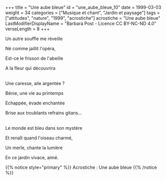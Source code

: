 +++
title = "Une aube bleue"
id = "une_aube_bleue_10"
date = 1999-03-03
weight = 34
categories = ["Musique et chant", "Jardin et paysage"]
tags = ["attitudes", "nature", "1999", "acrostiche"]
acrostiche = "Une aube bleue"
LastModifierDisplayName = "Barbara Post - Licence CC BY-NC-ND 4.0"
verseLength = 8
+++

Un autre souffle me réveille

Né comme jaillit l'opéra,

Est-ce le frisson de l'abeille

A la fleur qui découvrira

 \
Une caresse, aile argentée ?

Bénie, une vie au printemps

Echappée, évade enchantée

Brise aux troublants refrains gitans...

 \
Le monde est bleu dans son mystère

Et renaît quand l'oiseau charmé,

Un merle, chante la lumière

En ce jardin vivace, aimé.

{{% notice style="primary" %}}
Acrostiche : Une aube bleue
{{% /notice %}}
